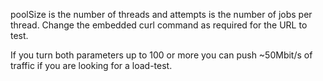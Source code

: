 poolSize is the number of threads and attempts is the number of jobs per thread.  Change the embedded curl command as required for the URL to test.

If you turn both parameters up to 100 or more you can push ~50Mbit/s of traffic if you are looking for a load-test.
